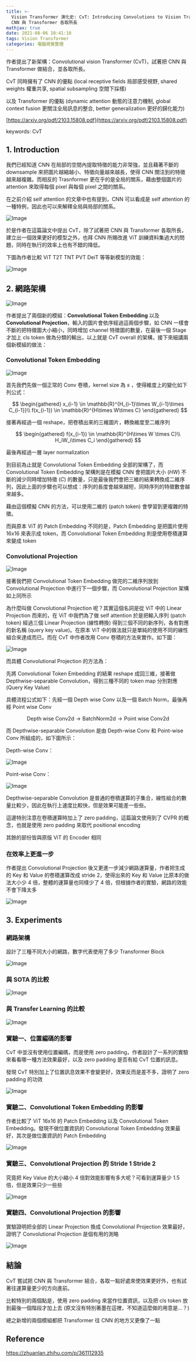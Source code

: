 ```yaml
---
title: >-
  Vision Transformer 演化史: CvT: Introducing Convolutions to Vision Transformers -
  CNN 與 Transformer 各取所長
mathjax: true
date: 2021-08-06 10:41:10
tags: Vision Transformer
categories: 電腦視覺整理
---
```


作者提出了新架構：Convolutional vision Transformer (CvT)，試著把 CNN 與 Transformer 做結合，並各取所長。

CvT 同時擁有了 CNN 的優點 (local receptive fields 局部感受視野, shared weights 權重共享, spatial subsampling 空間下採樣)

以及 Transformer 的優點 (dynamic
attention 動態的注意力機制, global context fusion 更關注全局訊息的整合, better generalization 更好的歸化能力)

[https://arxiv.org/pdf/2103.15808.pdf](https://arxiv.org/pdf/2103.15808.pdf)

keywords: CvT
<!--more-->

## 1. Introduction

我們已經知道 CNN 在局部的空間內提取特徵的能力非常強，並且藉著不斷的 downsample 來把圖片越縮越小、特徵向量越來越長，使得 CNN 關注到的特徵越來越複雜。而相反的 Trasnformer 更在乎的是全局的關系，藉由整個圖片的 attention 來取得每個 pixel 與每個 pixel 之間的關系。

在之前介紹 self attention 的文章中也有提到，CNN 可以看成是 self attention 的一種特例，因此也可以來解釋全局與局部的關系。

![Image](https://i.imgur.com/HY2RA43.png)

於是作者在這篇論文中提出 CvT，除了試著把 CNN 與 Transformer 各取所長，建立出一個效果更好的模型之外，也拜 CNN 所賜改進 ViT 訓練資料集過大的問題，同時在執行的效率上也有不錯的降低。

下圖為作者比較 ViT T2T TNT PVT DeiT 等等新模型的效能：

![Image](https://i.imgur.com/6kdnMTl.png)

## 2. 網路架構

![Image](https://i.imgur.com/vsBhvUE.png)

作者提出了兩個新的模組：**Convolutional Token Embedding** 以及 **Convolutional Projection**，輸入的圖片會依序經過這兩個步驟，如 CNN 一樣會不斷的把特徵圖大小縮小，同時增加 channel 特徵圖的數量，在最後一個 Stage 才加上 cls token 做為分類的輸出，以上就是 CvT overall 的架構，接下來細講兩個新模組的做法：

### Convolutional Token Embedding

![Image](https://i.imgur.com/oOSrjYQ.png)

首先我們先做一個正常的 Conv 卷積，kernel size 為 $s$ ，使得維度上的變化如下列公式：

$$
\begin{gathered}
x_{i-1} \in \mathbb{R}^{H_{i-1}\times W_{i-1}\times C_{i-1}}\\
f(x_{i-1}) \in \mathbb{R}^{H\times W\times C}
\end{gathered}
$$

接著再經過一個 reshape，把卷積出來的三維圖片，轉換維度至二維序列

$$
\begin{gathered}
f(x_{i-1}) \in \mathbb{R}^{H\times W \times C}\\
H_iW_i\times C_i
\end{gathered}
$$

最後再經過一層 layer normalization

到目前為止就是 Convolutional Token Embedding 全部的架構了，而 Convolutional Token Embedding 架構則是在模擬 CNN 會把圖片大小 ($HW$) 不斷的減少同時增加特徵 ($C$) 的數量，只是最後我們會把三維的結果轉換成二維序列，因此上面的步驟也可以想成：序列的長度會越來越短，同時序列的特徵數會越來越多。

藉由這個模擬 CNN 的方法，可以使用二維的 (patch token) 會學習到更複雜的特徵。

而與原本 ViT 的 Patch Embedding 不同的是，Patch Embedding 是把圖片使用 16x16 來表示成 token，而 Convolutional Token Embedding 則是使用卷積運算來變成 token

### Convolutional Projection

![Image](https://i.imgur.com/crlPDW1.png)

接著我們把 Convolutional Token Embedding 做完的二維序列放到 Convolutional Projection 中進行下一個步驟，而 Convolutional Projection 架構如上同所示

為什麼叫做 Convolutional Projection 呢？其實這個名詞是從 ViT 中的 Linear Projection 而來的，在 ViT 中我們為了做 self attention 於是把輸入序列 (patch token) 經過三個 Linear Projection (線性轉換) 得到三個不同的新序列，各有對應的新名稱 (query key value)。在原本 ViT 中的做法就只是單純的使用不同的線性組合來達成而已。而在 CvT 中作者改用 Conv 卷積的方法來實作。如下圖：

![Image](https://i.imgur.com/AJyXO58.png)

而具體 Convolutional Projection 的方法為：

先將 Convolutional Token Embedding 的結果 reshape 成回三維，接著做 Depthwise-separable Convolution，得到三種不同的 token map 分別對應 (Query Key Value)

具體流程公式如下：先經一個 Depth wise Conv 以及一個 Batch Norm，最後再經 Point wise Conv

$$
\mathrm{Depth \ wise \ Conv2d\rightarrow BatchNorm2d \rightarrow Point \ wise \ Conv2d}
$$

而 Depthwise-separable Convolution 是由 Depth-wise Conv 和 Point-wise Conv 所組成的，如下圖所示：

Depth-wise Conv：

![Image](https://i.imgur.com/IWs8Hp1.png)

Point-wise Conv：

![Image](https://i.imgur.com/Oeu5jat.png)

Depthwise-separable Convolution 是普通的卷積運算的子集合，線性組合的數量比較少，因此在執行上速度比較快，但是效果可能差一些些。

這邊特別注意在卷積運算時加上了 zero padding，這篇論文使用到了 CVPR 的概念，也就是使用 zero padding 來取代 positional encoding

其餘的部份皆與原版 ViT 的 Encoder 相同

### 在效率上更進一步

作者提出 Convolutional Projection 後又更進一步減少網路運算量，作者把生成的 Key 和 Value 的卷積運算改成 stride 2，使得出來的 Key 和 Value 比原本的做法大小少 4 倍，整體的運算量也同樣少了 4 倍，但根據作者的實驗，網路的效能不會下降太多

![Image](https://i.imgur.com/6gQDZGJ.png)

## 3. Experiments

### 網路架構

設計了三種不同大小的網路，數字代表使用了多少 Transformer Block

![Image](https://i.imgur.com/Ga9TISk.png)

### 與 SOTA 的比較

![Image](https://i.imgur.com/7qwl5sx.png)

### 與 Transfer Learning 的比較

![Image](https://i.imgur.com/ojWf8MX.png)

### 實驗一、位置編碼的影響

CvT 中並沒有使用位置編碼，而是使用 zero padding，作者設計了一系列的實驗來看看哪一種方法效果最好，以及 zero padding 是否有給 CvT 位置的訊息。

發現 CvT 特別加上了位置訊息效果不會變更好，效果反而是差不多，證明了 zero padding 的功效

![Image](https://i.imgur.com/6JU4Xxi.png)

### 實驗二、Convolutional Token Embedding 的影響

作者比較了 ViT 16x16 的 Patch Embedding 以及 Convolutional Token Embedding。發現不做位置資訊的 Convolutional Token Embedding 效果最好，其次是做位置資訊的 Patch Embedding

![Image](https://i.imgur.com/PLHKeOf.png)

### 實驗三、Convolutional Projection 的 Stride 1 Stride 2

究竟把 Key Value 的大小縮小 4 倍對效能影響有多大呢？可看到運算量少 1.5 倍，但是效果只少一些些

![Image](https://i.imgur.com/ulfsKV5.png)

### 實驗四、Convolutional Projection 的影響

實驗證明把全部的 Linear Projection 換成 Convolutional Projection 效果最好，證明了 Convolutional Projection 是個有用的測略

![Image](https://i.imgur.com/D9U4SAH.png)

## 結論

CvT 嘗試把 CNN 與 Transformer 結合，各取一點好處來使效果更好外，也有試著往運算量更少的方向進前。

比較特別的兩個點是，使用 zero padding 來當作位置資訊，以及把 cls token 放到最後一個階段才加上去 (原文沒有特別著墨在這裡，不知道這麼做的用意是…？)

總之新增的兩個模組都把 Transformer 往 CNN 的地方又更像了一點

## Reference 

https://zhuanlan.zhihu.com/p/361112935